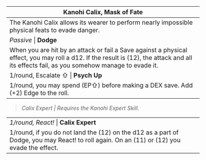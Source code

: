 | Kanohi Calix, Mask of Fate                                                                                                                                                                 |
| ------------------------------------------------------------------------------------------------------------------------------------------------------------------------------------------ |
| The Kanohi Calix allows its wearer to perform nearly impossible physical feats to evade danger.                                                                                            |
| *Passive* \| **Dodge**                                                                                                                                                                     |
| When you are hit by an attack or fail a Save against a physical effect, you may roll a d12. If the result is (12), the attack and all its effects fail, as you somehow manage to evade it. |
| 1/round, Escalate ⇧ \| **Psych Up**                                                                                                                                                        |
| 1/round, you may spend (EP⇧) before making a DEX save. Add (+2) Edge to the roll.                                                                                                          |


>*Calix Expert | Requires the Kanohi Expert Skill.*

|                                                                                                                                            |
| ------------------------------------------------------------------------------------------------------------------------------------------ |
| *1/round, React!* \| **Calix Expert**                                                                                                      |
| 1/round, if you do not land the (12) on the d12 as a part of Dodge, you may React! to roll again. On an (11) or (12) you evade the effect. |
